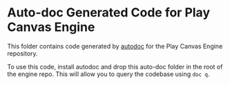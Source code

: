 # Auto-doc Generated Code for Play Canvas Engine

This folder contains code generated by [autodoc](https://github.com/context-labs/autodoc) for the Play Canvas Engine repository.

To use this code, install autodoc and drop this auto-doc folder in the root of the engine repo. This will allow you to query the codebase using `doc q`.

